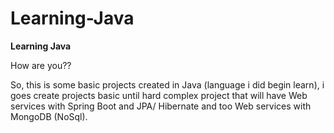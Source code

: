 # Learning-Java

**Learning Java**

How are you??

So, this is some basic projects created in Java (language i did begin learn), i goes create projects basic until hard complex project that will have Web services with Spring Boot and JPA/ Hibernate and too Web services with MongoDB (NoSql).
